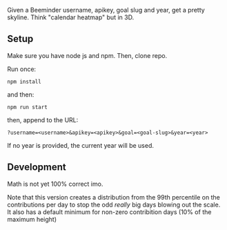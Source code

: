 Given a Beeminder username, apikey, goal slug and year, get a pretty skyline. Think "calendar heatmap" but in 3D.

## Setup

Make sure you have node js and npm. Then, clone repo.

Run once:
```
npm install
```
and then:
```
npm run start
```

then, append to the URL:

```
?username=<username>&apikey=<apikey>&goal=<goal-slug>&year=<year>
```

If no year is provided, the current year will be used.

## Development

Math is not yet 100% correct imo.

Note that this version creates a distribution from the 99th percentile on the contributions per day to stop the odd _really_ big days blowing out the scale. It also has a default minimum for non-zero contribition days (10% of the maximum height)




